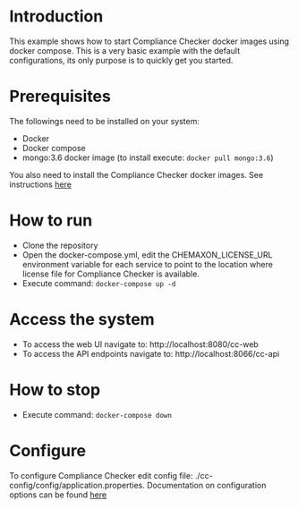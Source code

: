 # Introduction
This example shows how to start Compliance Checker docker images using docker compose. This is a very basic example with the default configurations, its only purpose is to quickly get you started.

# Prerequisites
The followings need to be installed on your system:
- Docker
- Docker compose
- mongo:3.6 docker image (to install execute: `docker pull mongo:3.6`)

You also need to install the Compliance Checker docker images. See instructions [here](https://chemaxon.com/products/compliance-checker/download)

# How to run
- Clone the repository
- Open the docker-compose.yml, edit the CHEMAXON_LICENSE_URL environment variable for each service to point to the location where license file for Compliance Checker is available.
- Execute command: `docker-compose up -d`

# Access the system
- To access the web UI navigate to: http://localhost:8080/cc-web
- To access the API endpoints navigate to: http://localhost:8066/cc-api

# How to stop
- Execute command: `docker-compose down`

# Configure
To configure Compliance Checker edit config file: ./cc-config/config/application.properties. Documentation on configuration options can be found [here](https://docs.chemaxon.com/Configuring_Compliance_Checker.html)